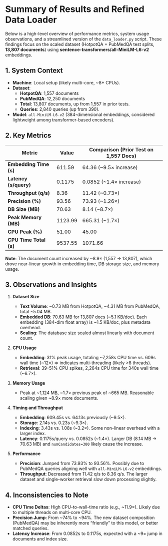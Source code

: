 # Summary of Results and Refined Data Loader

Below is a high-level overview of performance metrics, system usage observations, and a streamlined version of the `data_loader.py` script. These findings focus on the scaled dataset (HotpotQA + PubMedQA test splits, **13,807 documents**) using **sentence-transformers/all-MiniLM-L6-v2** embeddings. 

## 1. System Context

- **Machine**: Local setup (likely multi-core, ~8+ CPUs).
- **Dataset**: 
  - **HotpotQA**: 1,557 documents
  - **PubMedQA**: 12,250 documents
  - **Total**: 13,807 documents, up from 1,557 in prior tests.
  - **Queries**: 2,840 queries (up from 390).
- **Model**: `all-MiniLM-L6-v2` (384-dimensional embeddings, considered lightweight among transformer-based encoders).

## 2. Key Metrics

| **Metric**                | **Value**   | **Comparison (Prior Test on 1,557 Docs)** |
|---------------------------|-------------|-------------------------------------------|
| **Embedding Time (s)**    | 611.59      | 64.36 (~9.5× increase)                   |
| **Latency (s/query)**     | 0.1175      | 0.0852 (~1.4× increase)                  |
| **Throughput (q/s)**      | 8.36        | 11.42 (~0.73×)                           |
| **Precision (%)**         | 93.56       | 73.93 (~1.26×)                           |
| **DB Size (MB)**          | 70.63       | 8.14 (~8.7×)                              |
| **Peak Memory (MB)**      | 1123.99     | 665.31 (~1.7×)                            |
| **CPU Peak (%)**          | 51.00       | 45.00                                     |
| **CPU Time Total (s)**    | 9537.55     | 1071.66                                   |

**Note**: The document count increased by ~8.9× (1,557 → 13,807), which drove near-linear growth in embedding time, DB storage size, and memory usage.

## 3. Observations and Insights

1. **Dataset Size**  
   - **Text Volume**: ~0.73 MB from HotpotQA, ~4.31 MB from PubMedQA, total ~5.04 MB.  
   - **Embedded DB**: 70.63 MB for 13,807 docs (~5.1 KB/doc). Each embedding (384-dim float array) is ~1.5 KB/doc, plus metadata overhead.  
   - **Scaling**: The database size scaled almost linearly with document count.

2. **CPU Usage**  
   - **Embedding**: 31% peak usage, totaling ~7,258s CPU time vs. 609s wall time (~12×) ⇒ indicates multi-threading (likely >8 threads).
   - **Retrieval**: 39–51% CPU spikes, 2,264s CPU time for 340s wall time (~6.7×).

3. **Memory Usage**  
   - Peak at ~1,124 MB, ~1.7× previous peak of ~665 MB. Reasonable scaling given ~8.9× more documents.

4. **Timing and Throughput**  
   - **Embedding**: 609.45s vs. 64.13s previously (~9.5×).
   - **Storage**: 2.14s vs. 0.23s (~9.3×).
   - **Indexing**: 3.43s vs. 1.08s (~3.2×). Some non-linear overhead with a larger index.
   - **Latency**: 0.1175s/query vs. 0.0852s (~1.4×). Larger DB (8.14 MB → 70.63 MB) and `numCandidates=300` likely cause the increase.

5. **Performance**  
   - **Precision**: Jumped from 73.93% to 93.56%. Possibly due to PubMedQA queries aligning well with `all-MiniLM-L6-v2` embeddings.
   - **Throughput**: Decreased from 11.42 q/s to 8.36 q/s. The larger dataset and single-worker retrieval slow down processing slightly.

## 4. Inconsistencies to Note

- **CPU Time Deltas**: High CPU-to-wall-time ratio (e.g., ~11.9×). Likely due to multiple threads on multi-core CPU.  
- **Precision Jump**: From ~74% to ~94%. The new dataset composition (PubMedQA) may be inherently more “friendly” to this model, or better matched queries.  
- **Latency Increase**: From 0.0852s to 0.1175s, expected with a ~9× jump in documents and index size.